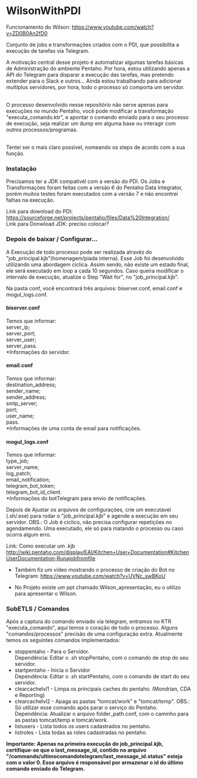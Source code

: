 # WilsonWithPDI

Funcionamento do Wilson: https://www.youtube.com/watch?v=ZD0B0An2fD0

Conjunto de jobs e transformações criados com o PDI, que possibilita a execução de tarefas via Telegram.

A motivação central desse projeto é automatizar algumas tarefas básicas de Administração do ambiente Pentaho.
Por hora, estou utilizando apenas a API do Telegram para disparar a execução das tarefas, mas pretendo extender para o Slack e outros...
Ainda estou trabalhando para adicionar multiplus servidores, por hora, todo o processo só comporta um servidor.

<br />O processo desenvolvido nesse repositório não serve apenas para execuções no mundo Pentaho, você pode modificar a transformação "executa_comando.ktr", e apontar o comando enviado para o seu processo de execução, seja realizar um dump em alguma base ou interagir com outros processos/programas.

<br />Tentei ser o mais claro possível, nomeando os steps de acordo com a sua função.


### Instalação

Precisamos ter a JDK compativél com a versão do PDI.
Os Jobs e Transformações foram feitas com a versão 6 do Pentaho Data Integrator, porém muitos testes foram executados com a versão 7 e não encontrei falhas na execução.

Link para download do PDI: https://sourceforge.net/projects/pentaho/files/Data%20Integration/
<br />Link para Donwload JDK: preciso colocar?

### Depois de baixar / Configurar...

  A Execução de todo processo pode ser realizada atravéz do "job_principal.kjb"(homenagem/piada interna). 
Esse Job foi desenvolvido utilizando uma abordagem cíclica. Assim sendo, não existe um estado final, ele será executado em loop a cada 10 segundos. Caso queira modificar o intervalo de execução, atualize o Step "Wait for", no "job_principal.kjb".

Na pasta conf, você encontrará três arquivos: biserver.conf, email.conf e mogul_logs.conf.

#### biserver.conf
Temos que informar:<br />
server_ip;<br />
server_port;<br />
server_user;<br />
server_pass.<br />
*Informações do servidor. 

#### email.conf
Temos que informar:<br />
destination_address;<br />
sender_name;<br />
sender_address;<br />
smtp_server;<br />
port;<br />
user_name;<br />
pass.<br />
*Informações de uma conta de email para notificações.

#### mogul_logs.conf
Temos que informar:<br />
type_job;<br />
server_name;<br />
log_patch;<br />
email_notification;<br />
telegram_bot_token;<br />
telegram_bot_id_client.<br />
*Informações do botTelegram para envio de notificações.

Depois de Ajustar os arquivos de configurações, crie um executavel (.sh/.exe) para rodar o "job_principal.kjb" e agende a execução em seu servidor. 
OBS.: O Job é ciclico, não precisa configurar repetições no agendamendo. Uma executado, ele só para matando o processo ou caso ocorra algum erro.

Link: Como executar um .kjb http://wiki.pentaho.com/display/EAI/Kitchen+User+Documentation#KitchenUserDocumentation-Runajobfromfile


- Também fiz um vídeo mostrando o processo de criação do Bot no Telegram: https://www.youtube.com/watch?v=UVNc_swBKoU

- No Projeto existe um ppt chamado Wilson_apresentação, eu o utilizo para apresentar o Wilson.

### SubETLS / Comandos

Após a captura do comando enviado via telegram, entramos no KTR "executa_comando", aqui temos o coração de todo o processo.
Alguns "comandos/processos" precisão de uma configuração extra. 
Atualmente temos os seguintes comandos implementados:

- stoppentaho - Para o Servidor.<br />
Dependência: Editar o .sh stopPentaho, com o comando de stop do seu servidor.<br />
- startpentaho - Inicia o Servidor<br />
Dependência: Editar o .sh startPentaho, com o comando de start do seu servidor.<br />
- clearcachelvl1 - Limpa os principais caches do pentaho. (Mondrian, CDA e Reporting)<br />
- clearcachelvl2 - Apaga as pastas "tomcat/work" e "tomcat/temp". OBS.: Só utilizar esse comando após parar o serviço do Pentaho.<br />
Dependência: Atualizar o arquivo folder_path.conf, com o caminho para as pastas tomcat/temp e tomcat/work.<br />
- listusers - Lista todos os users cadastrados no pentaho.<br />
- listroles - Lista todas as roles cadastradas no pentaho.<br />

**Importante:**
**Apenas na primeira execução do job_principal.kjb, certifique-se que o last_message_id, contido no arquivo "/commands/ultimocomandotelegram/last_message_id.status" esteja com o valor 0. Esse arquivo é responsável por armazenar o id do último comando enviado do Telegram.**
